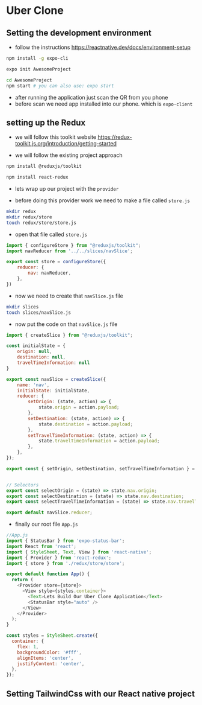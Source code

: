 # Uber Clone 

## Setting the development environment

- follow the instructions https://reactnative.dev/docs/environment-setup

```bash
npm install -g expo-cli
```


```bash
expo init AwesomeProject

cd AwesomeProject
npm start # you can also use: expo start
```

- after running the application just scan the QR from you phone
- before scan we need app installed into our phone. which is `expo-client`

## setting up the Redux

- we will follow this toolkit website https://redux-toolkit.js.org/introduction/getting-started

- we will follow the existing project approach

```bash
npm install @reduxjs/toolkit
```
```bash
npm install react-redux
```

- lets wrap up our project with the `provider`

- before doing this provider work we need to make a file called `store.js`

```bash
mkdir redux
mkdir redux/store
touch redux/store/store.js
```
- open that file called `store.js`

```js
import { configureStore } from "@reduxjs/toolkit";
import navReducer from '../../slices/navSlice';

export const store = configureStore({
    reducer: {
        nav: navReducer,
    },
})

```

- now we need to create that `navSlice.js` file

```bash
mkdir slices
touch slices/navSlice.js
```

- now put the code on that `navSlice.js` file

```js
import { createSlice } from "@reduxjs/toolkit";

const initialState = {
    origin: null,
    destination: null,
    travelTimeInformation: null
}

export const navSlice = createSlice({
    name: 'nav',
    initialState: initialState,
    reducer: {
        setOrigin: (state, action) => {
            state.origin = action.payload;
        },
        setDestination: (state, action) => {
            state.destination = action.payload;
        },
        setTravelTimeInformation: (state, action) => {
            state.travelTimeInformation = action.payload;
        },
    },
});

export const { setOrigin, setDestination, setTravelTimeInformation } = navSlice.actions;


// Selectors
export const selectOrigin = (state) => state.nav.origin;
export const selectDestination = (state) => state.nav.destination;
export const selectTravelTimeInformation = (state) => state.nav.travelTimeInformation

export default navSlice.reducer;
```

- finally our root file `App.js`

```js
//App.js
import { StatusBar } from 'expo-status-bar';
import React from 'react';
import { StyleSheet, Text, View } from 'react-native';
import { Provider } from 'react-redux';
import { store } from './redux/store/store';

export default function App() {
  return (
    <Provider store={store}>
      <View style={styles.container}>
        <Text>Lets Build Our Uber Clone Application</Text>
        <StatusBar style="auto" />
      </View>
    </Provider>
  );
}

const styles = StyleSheet.create({
  container: {
    flex: 1,
    backgroundColor: '#fff',
    alignItems: 'center',
    justifyContent: 'center',
  },
});

```

## Setting TailwindCss with our React native project

